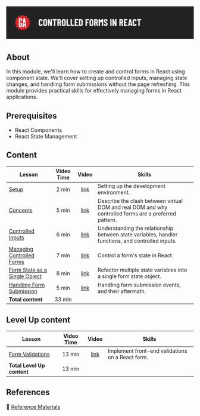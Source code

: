 # ![Controlled Forms in React](./assets/hero.png)

## About

In this module, we'll learn how to create and control forms in React using component state. We'll cover setting up controlled inputs, managing state changes, and handling form submissions without the page refreshing. This module provides practical skills for effectively managing forms in React applications.

## Prerequisites

- React Components
- React State Management

## Content

| Lesson                                                                     | Video Time |                            Video                             | Skills                                                                                                |
| -------------------------------------------------------------------------- | :--------: | :----------------------------------------------------------: | ----------------------------------------------------------------------------------------------------- |
| [Setup](./setup/README.md)                                                 |   2 min    | [link](https://generalassembly.wistia.com/medias/cz3lva23to) | Setting up the development environment.                                                               |
| [Concepts](./concepts/README.md)                                           |   5 min    | [link](https://generalassembly.wistia.com/medias/hk8ci1ndaj) | Describe the clash between virtual DOM and real DOM and why controlled forms are a preferred pattern. |
| [Controlled Inputs](./controlled-inputs/README.md)                         |   6 min    | [link](https://generalassembly.wistia.com/medias/8x33kkj9e5) | Understanding the relationship between state variables, handler functions, and controlled inputs.     |
| [Managing Controlled Forms](./managing-controlled-forms/README.md)         |   7 min    | [link](https://generalassembly.wistia.com/medias/v8nvp8arkl) | Control a form's state in React.                                                                      |
| [Form State as a Single Object](./form-state-as-a-single-object/README.md) |   8 min    | [link](https://generalassembly.wistia.com/medias/cpfo7u54nf) | Refactor multiple state variables into a single form state object.                                    |
| [Handling Form Submission](./handling-form-submission/README.md)           |   5 min    | [link](https://generalassembly.wistia.com/medias/5bweqi4a99) | Handling form submission events, and their aftermath.                                                 |
| **Total content**                                                          |   33 min   |                                                              |                                                                                                       |

## Level Up content

| Lesson                                           | Video Time |                            Video                             | Skills                                           |
| ------------------------------------------------ | :--------: | :----------------------------------------------------------: | ------------------------------------------------ |
| [Form Validations](./form-validations/README.md) |   13 min   | [link](https://generalassembly.wistia.com/medias/w12crjh2r9) | Implement front-end validations on a React form. |
| **Total Level Up content**                       |   13 min   |                                                              |                                                  |

## References

📖 [Reference Materials](./references/README.md)

